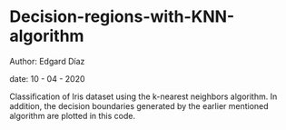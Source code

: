 # Decision-regions-with-KNN-algorithm
Author: Edgard Díaz

date: 10 - 04 - 2020

Classification of Iris dataset using the k-nearest neighbors algorithm. In addition, the decision boundaries generated by the earlier mentioned algorithm are plotted in this code.

